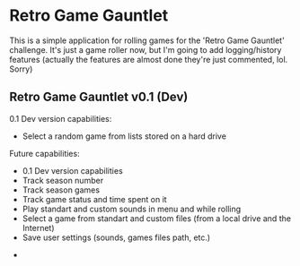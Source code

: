 # Retro Game Gauntlet
This is a simple application for rolling games for the 'Retro Game Gauntlet' challenge. 
It's just a game roller now, but I'm going to add logging/history features (actually the features are almost done they're just commented, lol. Sorry)

## Retro Game Gauntlet v0.1 (Dev)

0.1 Dev version capabilities:
* Select a random game from lists stored on a hard drive

Future capabilities:
* 0.1 Dev version capabilities
* Track season number 
* Track season games
* Track game status and time spent on it
* Play standart and custom sounds in menu and while rolling
* Select a game from standart and custom files (from a local drive and the Internet)
* Save user settings (sounds, games files path, etc.)
-
